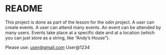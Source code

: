 # README
This project is done as part of the lesson for the odin project.
A user can create events. A user can attend many events. An event can be attended by many users. Events take place at a specific date and at a location (which you can just store as a string, like “Andy’s House”).

Please use: 
user@gmail.com
User@1234 
